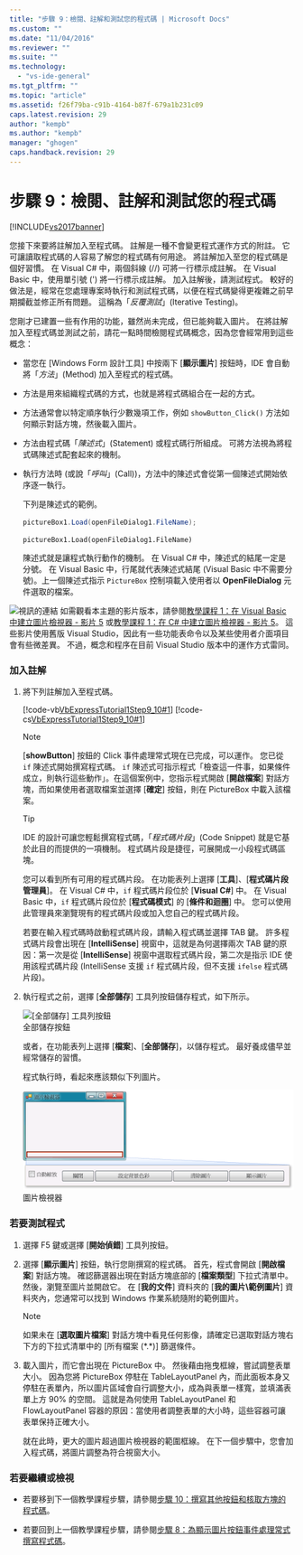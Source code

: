 ```yaml
---
title: "步驟 9：檢閱、註解和測試您的程式碼 | Microsoft Docs"
ms.custom: ""
ms.date: "11/04/2016"
ms.reviewer: ""
ms.suite: ""
ms.technology: 
  - "vs-ide-general"
ms.tgt_pltfrm: ""
ms.topic: "article"
ms.assetid: f26f79ba-c91b-4164-b87f-679a1b231c09
caps.latest.revision: 29
author: "kempb"
ms.author: "kempb"
manager: "ghogen"
caps.handback.revision: 29
---
```

# 步驟 9：檢閱、註解和測試您的程式碼
[!INCLUDE[vs2017banner](../code-quality/includes/vs2017banner.md)]

您接下來要將註解加入至程式碼。  註解是一種不會變更程式運作方式的附註。  它可讓讀取程式碼的人容易了解您的程式碼有何用途。  將註解加入至您的程式碼是個好習慣。  在 Visual C\# 中，兩個斜線 \(\/\/\) 可將一行標示成註解。  在 Visual Basic 中，使用單引號 \('\) 將一行標示成註解。  加入註解後，請測試程式。  較好的做法是，經常在您處理專案時執行和測試程式碼，以便在程式碼變得更複雜之前早期攔截並修正所有問題。  這稱為「*反覆測試*」\(Iterative Testing\)。  
  
 您剛才已建置一些有作用的功能，雖然尚未完成，但已能夠載入圖片。  在將註解加入至程式碼並測試之前，請花一點時間檢閱程式碼概念，因為您會經常用到這些概念：  
  
-   當您在 \[Windows Form 設計工具\] 中按兩下 \[**顯示圖片**\] 按鈕時，IDE 會自動將「*方法*」\(Method\) 加入至程式的程式碼。  
  
-   方法是用來組織程式碼的方式，也就是將程式碼組合在一起的方式。  
  
-   方法通常會以特定順序執行少數幾項工作，例如 `showButton_Click()` 方法如何顯示對話方塊，然後載入圖片。  
  
-   方法由程式碼「*陳述式*」\(Statement\) 或程式碼行所組成。  可將方法視為將程式碼陳述式配套起來的機制。  
  
-   執行方法時 \(或說「*呼叫*」\(Call\)\)，方法中的陳述式會從第一個陳述式開始依序逐一執行。  
  
     下列是陳述式的範例。  
  
    ```c#  
    pictureBox1.Load(openFileDialog1.FileName);  
    ```  
  
    ```vb#  
    pictureBox1.Load(openFileDialog1.FileName)  
    ```  
  
     陳述式就是讓程式執行動作的機制。  在 Visual C\# 中，陳述式的結尾一定是分號。  在 Visual Basic 中，行尾就代表陳述式結尾 \(Visual Basic 中不需要分號\)。上一個陳述式指示 `PictureBox` 控制項載入使用者以 **OpenFileDialog** 元件選取的檔案。  
  
 ![視訊的連結](~/docs/data-tools/media/playvideo.gif "PlayVideo") 如需觀看本主題的影片版本，請參閱[教學課程 1：在 Visual Basic 中建立圖片檢視器 \- 影片 5](http://go.microsoft.com/fwlink/?LinkId=205216) 或[教學課程 1：在 C\# 中建立圖片檢視器 \- 影片 5](http://go.microsoft.com/fwlink/?LinkId=205206)。  這些影片使用舊版 Visual Studio，因此有一些功能表命令以及某些使用者介面項目會有些微差異。  不過，概念和程序在目前 Visual Studio 版本中的運作方式雷同。  
  
### 加入註解  
  
1.  將下列註解加入至程式碼。  
  
     [!code-vb[VbExpressTutorial1Step9_10#1](../ide/codesnippet/VisualBasic/step-9-review-comment-and-test-your-code_1.vb)]
     [!code-cs[VbExpressTutorial1Step9_10#1](../ide/codesnippet/CSharp/step-9-review-comment-and-test-your-code_1.cs)]  
  
    > [!NOTE]
    >  \[**showButton**\] 按鈕的 Click 事件處理常式現在已完成，可以運作。  您已從 `if` 陳述式開始撰寫程式碼。  `if` 陳述式可指示程式「檢查這一件事，如果條件成立，則執行這些動作」。在這個案例中，您指示程式開啟 \[**開啟檔案**\] 對話方塊，而如果使用者選取檔案並選擇 \[**確定**\] 按鈕，則在 PictureBox 中載入該檔案。  
  
    > [!TIP]
    >  IDE 的設計可讓您輕鬆撰寫程式碼，「*程式碼片段*」\(Code Snippet\) 就是它基於此目的而提供的一項機制。  程式碼片段是捷徑，可展開成一小段程式碼區塊。  
    >   
    >  您可以看到所有可用的程式碼片段。  在功能表列上選擇 \[**工具**\]、\[**程式碼片段管理員**\]。  在 Visual C\# 中，`if` 程式碼片段位於 \[**Visual C\#**\] 中。  在 Visual Basic 中，`if` 程式碼片段位於 \[**程式碼模式**\] 的 \[**條件和迴圈**\] 中。  您可以使用此管理員來瀏覽現有的程式碼片段或加入您自己的程式碼片段。  
    >   
    >  若要在輸入程式碼時啟動程式碼片段，請輸入程式碼並選擇 TAB 鍵。  許多程式碼片段會出現在 \[**IntelliSense**\] 視窗中，這就是為何選擇兩次 TAB 鍵的原因：第一次是從 \[**IntelliSense**\] 視窗中選取程式碼片段，第二次是指示 IDE 使用該程式碼片段 \(IntelliSense 支援 `if` 程式碼片段，但不支援 `ifelse` 程式碼片段\)。  
  
2.  執行程式之前，選擇 \[**全部儲存**\] 工具列按鈕儲存程式，如下所示。  
  
     ![&#91;全部儲存&#93; 工具列按鈕](~/docs/ide/media/express_iconsaveall.png "Express\_IconSaveAll")  
全部儲存按鈕  
  
     或者，在功能表列上選擇 \[**檔案**\]、\[**全部儲存**\]，以儲存程式。  最好養成儘早並經常儲存的習慣。  
  
     程式執行時，看起來應該類似下列圖片。  
  
     ![圖片檢視器](../ide/media/express_pictureviewerdonerun.png "Express\_PictureViewerDoneRun")  
圖片檢視器  
  
### 若要測試程式  
  
1.  選擇 F5 鍵或選擇 \[**開始偵錯**\] 工具列按鈕。  
  
2.  選擇 \[**顯示圖片**\] 按鈕，執行您剛撰寫的程式碼。  首先，程式會開啟 \[**開啟檔案**\] 對話方塊。  確認篩選器出現在對話方塊底部的 \[**檔案類型**\] 下拉式清單中。  然後，瀏覽至圖片並開啟它。  在 \[**我的文件**\] 資料夾的 \[**我的圖片\\範例圖片**\] 資料夾內，您通常可以找到 Windows 作業系統隨附的範例圖片。  
  
    > [!NOTE]
    >  如果未在 \[**選取圖片檔案**\] 對話方塊中看見任何影像，請確定已選取對話方塊右下方的下拉式清單中的 \[所有檔案 \(\*.\*\)\] 篩選條件。  
  
3.  載入圖片，而它會出現在 PictureBox 中。  然後藉由拖曳框線，嘗試調整表單大小。  因為您將 PictureBox 停駐在 TableLayoutPanel 內，而此面板本身又停駐在表單內，所以圖片區域會自行調整大小，成為與表單一樣寬，並填滿表單上方 90% 的空間。  這就是為何使用 TableLayoutPanel 和 FlowLayoutPanel 容器的原因：當使用者調整表單的大小時，這些容器可讓表單保持正確大小。  
  
     就在此時，更大的圖片超過圖片檢視器的範圍框線。  在下一個步驟中，您會加入程式碼，將圖片調整為符合視窗大小。  
  
### 若要繼續或檢視  
  
-   若要移到下一個教學課程步驟，請參閱[步驟 10：撰寫其他按鈕和核取方塊的程式碼](../Topic/Step%2010:%20Write%20Code%20for%20Additional%20Buttons%20and%20a%20Check%20Box.md)。  
  
-   若要回到上一個教學課程步驟，請參閱[步驟 8：為顯示圖片按鈕事件處理常式撰寫程式碼](../ide/step-8-write-code-for-the-show-a-picture-button-event-handler.md)。